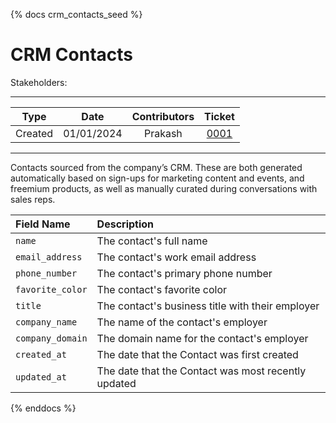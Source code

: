 {% docs crm_contacts_seed %}

CRM Contacts
==============================================
Stakeholders: 

---

| Type    | Date      | Contributors | Ticket       |
|:-------:|:---------:|:------------:|:------------:|
|Created  |01/01/2024 |Prakash       |[0001](https://atlassian.net/browse/0001)|

---

Contacts sourced from the company’s CRM. These are both generated automatically based on sign-ups for marketing content and events, and freemium products, as well as manually curated during conversations with sales reps.

| Field Name | Description |
|:--------|:----------|
| `name` | The contact's full name |
| `email_address` | The contact's work email address |
| `phone_number` | The contact's primary phone number |
| `favorite_color` | The contact's favorite color |
| `title` | The contact's business title with their employer |
| `company_name` | The name of the contact's employer |
| `company_domain` | The domain name for the contact's employer |
| `created_at` | The date that the Contact was first created |
| `updated_at` | The date that the Contact was most recently updated |

{% enddocs %}